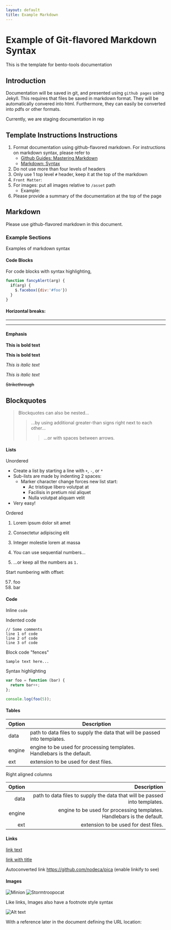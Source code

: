 ```yaml
---
layout: default
title: Example Markdown
---
```


# Example of Git-flavored Markdown Syntax

This is the template for bento-tools documentation

## Introduction
Documentation will be saved in git, and presented using `github pages` using Jekyll. This requires that files be saved in markdown format. They will be automatically convered into html.  Furthermore, they can easily be converted into pdfs or other formats.

Currently, we are staging documentation in rep


## Template Instructions Instructions

1. Format documentation using github-flavored markdown. For instructions on markdown syntax, please refer to
    * [Github Guides: Mastering Markdown](https://guides.github.com/features/mastering-markdown/)
    * [Markdown: Syntax](https://daringfireball.net/projects/markdown/syntax)
2. Do not use more than four levels of headers
3. Only use 1 top level `#` header, keep it at the top of the markdown
4. `Front Matter`: 
5. For images: put all images relative to `/asset` path
    * Example:
6. Please provide a summary of the documentation at the top of the page


## Markdown
Please use github-flavored markdown in this document.

### Example Sections
Examples of markdown syntax


#### Code Blocks
For code blocks with syntax highlighting, 
```javascript
function fancyAlert(arg) {
  if(arg) {
    $.facebox({div:'#foo'})
  }
}
```

#### Horizontal breaks:
___

---

#### Emphasis

**This is bold text**

__This is bold text__

*This is italic text*

_This is italic text_

~~Strikethrough~~


## Blockquotes


> Blockquotes can also be nested...
>> ...by using additional greater-than signs right next to each other...
> > > ...or with spaces between arrows.


#### Lists

Unordered

+ Create a list by starting a line with `+`, `-`, or `*`
+ Sub-lists are made by indenting 2 spaces:
  - Marker character change forces new list start:
    * Ac tristique libero volutpat at
    + Facilisis in pretium nisl aliquet
    - Nulla volutpat aliquam velit
+ Very easy!

Ordered

1. Lorem ipsum dolor sit amet
2. Consectetur adipiscing elit
3. Integer molestie lorem at massa


1. You can use sequential numbers...
1. ...or keep all the numbers as `1.`

Start numbering with offset:

57. foo
1. bar


#### Code

Inline `code`

Indented code

    // Some comments
    line 1 of code
    line 2 of code
    line 3 of code


Block code "fences"

```
Sample text here...
```

Syntax highlighting

``` js
var foo = function (bar) {
  return bar++;
};

console.log(foo(5));
```

#### Tables

| Option | Description |
| ------ | ----------- |
| data   | path to data files to supply the data that will be passed into templates. |
| engine | engine to be used for processing templates. Handlebars is the default. |
| ext    | extension to be used for dest files. |

Right aligned columns

| Option | Description |
| ------:| -----------:|
| data   | path to data files to supply the data that will be passed into templates. |
| engine | engine to be used for processing templates. Handlebars is the default. |
| ext    | extension to be used for dest files. |


#### Links

[link text](http://dev.nodeca.com)

[link with title](http://nodeca.github.io/pica/demo/ "title text!")

Autoconverted link https://github.com/nodeca/pica (enable linkify to see)


#### Images

![Minion](https://octodex.github.com/images/minion.png)
![Stormtroopocat](https://octodex.github.com/images/stormtroopocat.jpg "The Stormtroopocat")

Like links, Images also have a footnote style syntax

![Alt text][id]

With a reference later in the document defining the URL location:

[id]: https://octodex.github.com/images/dojocat.jpg  "The Dojocat"


